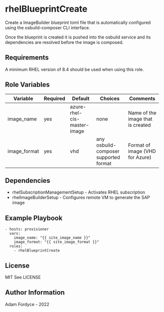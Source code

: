 rhelBlueprintCreate
=========

Create a ImageBuilder blueprint toml file that is automatically configured using the osbuild-composer CLI interface.

Once the blueprint is created it is pushed into the osbuild service and its dependencies are resolved before the image is composed.

Requirements
------------

A minimum RHEL version of 8.4 should be used when using this role.

Role Variables
--------------

| Variable                | Required | Default | Choices                   | Comments                                 |
|-------------------------|----------|---------|---------------------------|------------------------------------------|
| image_name              | yes      |  azure-rhel-cis-master-image  | none    |   Name of the image that is created                         |
| image_format            | yes      | vhd        | any osbuild-composer supported format                 | Format of image (VHD for Azure)         |

Dependencies
------------

- rhelSubscriptionManagementSetup - Activates RHEL subscription
- rhelImageBuilderSetup - Configures remote VM to generate the SAP image

Example Playbook
----------------

```
- hosts: provisioner
  vars:
    image_name: "{{ site_image_name }}"
    image_format: "{{ site_image_format }}"
  roles:
    - rhelBlueprintCreate
```

License
-------

MIT See LICENSE

Author Information
------------------

Adam Fordyce - 2022
